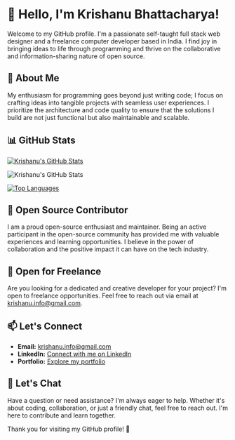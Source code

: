 # 👋 Hello, I'm Krishanu Bhattacharya!

Welcome to my GitHub profile. I'm a passionate self-taught full stack web designer and a freelance computer developer based in India. I find joy in bringing ideas to life through programming and thrive on the collaborative and information-sharing nature of open source.

## 👀 About Me

My enthusiasm for programming goes beyond just writing code; I focus on crafting ideas into tangible projects with seamless user experiences. I prioritize the architecture and code quality to ensure that the solutions I build are not just functional but also maintainable and scalable.

## 📊 GitHub Stats

<!-- GitHub Stats -->
[![Krishanu's GitHub Stats](https://github-readme-stats.vercel.app/api?username=krishzzi&count_private=true&show_icons=true&theme=radical)](https://github.com/krishzzi)

<!-- GitHub Stats -->
![Krishanu's GitHub Stats](https://github-readme-stats.vercel.app/api?username=krishzzi&count_private=true&show_icons=true&theme=radical&include_all_commits=true)



<!-- Top Languages -->
[![Top Languages](https://github-readme-stats.vercel.app/api/top-langs/?username=krishzzi&layout=compact&theme=radical)](https://github.com/krishzzi)

## 🌱 Open Source Contributor

I am a proud open-source enthusiast and maintainer. Being an active participant in the open-source community has provided me with valuable experiences and learning opportunities. I believe in the power of collaboration and the positive impact it can have on the tech industry.

## 💼 Open for Freelance

Are you looking for a dedicated and creative developer for your project? I'm open to freelance opportunities. Feel free to reach out via email at krishanu.info@gmail.com.

## 📫 Let's Connect

- **Email:** krishanu.info@gmail.com
- **LinkedIn:** [Connect with me on LinkedIn](#your-linkedin-profile)
- **Portfolio:** [Explore my portfolio](#your-portfolio-link)

## 💬 Let's Chat

Have a question or need assistance? I'm always eager to help. Whether it's about coding, collaboration, or just a friendly chat, feel free to reach out. I'm here to contribute and learn together.

Thank you for visiting my GitHub profile! 🚀
